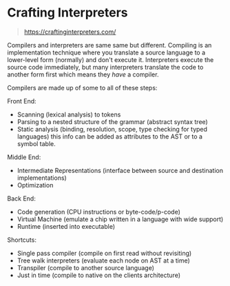 # Crafting Interpreters

> https://craftinginterpreters.com/

Compilers and interpreters are same same but different. Compiling is an
implementation technique where you translate a source language to a lower-level
form (normally) and don't execute it. Interpreters execute the source code
immediately, but many interpreters translate the code to another form first
which means they _have_ a compiler.

Compilers are made up of some to all of these steps:

Front End:

- Scanning (lexical analysis) to tokens
- Parsing to a nested structure of the grammar (abstract syntax tree)
- Static analysis (binding, resolution, scope, type checking for typed languages) this info can be
  added as attributes to the AST or to a symbol table.

Middle End:

- Intermediate Representations (interface between source and destination
  implementations)
- Optimization

Back End:

- Code generation (CPU instructions or byte-code/p-code)
- Virtual Machine (emulate a chip written in a language with wide support)
- Runtime (inserted into executable)

Shortcuts:

- Single pass compiler (compile on first read without revisiting)
- Tree walk interpreters (evaluate each node on AST at a time)
- Transpiler (compile to another source language)
- Just in time (compile to native on the clients architecture)
